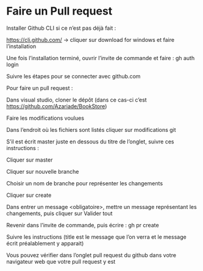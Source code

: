 # Faire un Pull request

Installer Github CLI si ce n’est pas déjà fait :

<https://cli.github.com/> -> cliquer sur download for windows et faire l’installation

Une fois l’installation terminé, ouvrir l’invite de commande et faire : gh auth login

Suivre les étapes pour se connecter avec github.com

Pour faire un pull request :

Dans visual studio, cloner le dépôt (dans ce cas-ci c’est <https://github.com/Azariade/BookStore>)

Faire les modifications voulues

Dans l’endroit où les fichiers sont listés cliquer sur modifications git

S’il est écrit master juste en dessous du titre de l’onglet, suivre ces instructions :

Cliquer sur master

Cliquer sur nouvelle branche

Choisir un nom de branche pour représenter les changements

Cliquer sur create

Dans entrer un message &lt;obligatoire&gt;, mettre un message représentant les changements, puis cliquer sur Valider tout

Revenir dans l’invite de commande, puis écrire : gh pr create

Suivre les instructions (title est le message que l’on verra et le message écrit préalablement y apparait)

Vous pouvez vérifier dans l’onglet pull request du github dans votre navigateur web que votre pull request y est
